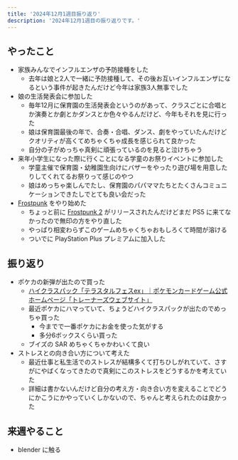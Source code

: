 ```yaml
---
title: '2024年12月1週目振り返り'
description: '2024年12月1週目の振り返りです。'
---
```


## やったこと

- 家族みんなでインフルエンザの予防接種をした
  - 去年は娘と2人で一緒に予防接種して、その後お互いインフルエンザになるという事件が起きたんだけど今年は家族3人無事でした
- 娘の生活発表会に参加した
  - 毎年12月に保育園の生活発表会というのがあって、クラスごとに合唱とか演奏とか劇とかダンスとか色々やるんだけど、今年もそれを見に行った
  - 娘は保育園最後の年で、合奏・合唱、ダンス、劇をやっていたんだけどクオリティが高くてめちゃくちゃ成長を感じられて良かった
  - 自分の子がめっちゃ真剣に頑張っているのを見ると泣けちゃう
- 来年小学生になった際に行くことになる学童のお祭りイベントに参加した
  - 学童主催で保育園・幼稚園生向けにバザーをやったり遊び場を用意したりしてくれてるお祭りって感じのやつ
  - 娘はめっちゃ楽しんでたし、保育園のパパママたちとたくさんコミュニケーションできたしでとても良い会だった
- [Frostpunk](https://store.steampowered.com/app/323190/Frostpunk/?l=japanese) をやり始めた
  - ちょっと前に [Frostpunk 2](https://store.steampowered.com/app/1601580/2/?l=japanese) がリリースされたんだけどまだ PS5 に来てなかったので無印の方をやり直した
  - やっぱり相変わらずこのゲームめちゃくちゃおもしろくて時間が溶ける
  - ついでに PlayStation Plus プレミアムに加入した

## 振り返り

- ポケカの新弾が出たので買った
  - [ハイクラスパック「テラスタルフェスex」｜ポケモンカードゲーム公式ホームページ「トレーナーズウェブサイト」](https://www.pokemon-card.com/ex/sv8a/)
  - 最近ポケカにハマっていて、ちょうどハイクラスパックが出たのでめっちゃ買った
    - 今までで一番ポケカにお金を使った気がする
    - 多分6ボックスくらい買った
  - ブイズの SAR めちゃくちゃかわいくて良い
- ストレスとの向き合い方について考えた
  - 最近仕事と私生活でのストレスが結構多くて打ちひしがれていて、さすがにやばくなってきたので真剣にこのストレスをどうするかを考えていた
  - 詳細は書かないんだけど自分の考え方・向き合い方を変えることでどうにかこうにかやっていくしかないので、ちゃんと考えられたのは良かった

## 来週やること

- blender に触る
